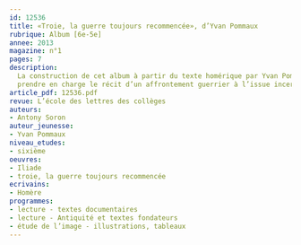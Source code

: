 ```yaml
---
id: 12536
title: «Troie, la guerre toujours recommencée», d’Yvan Pommaux
rubrique: Album [6e-5e]
annee: 2013
magazine: n°1
pages: 7
description: 
  La construction de cet album à partir du texte homérique par Yvan Pommaux apparaît particulièrement remarquable. Sa première idée-force, c’est de donner la parole à un père qui va
  prendre en charge le récit d’un affrontement guerrier à l’issue incertaine. Ce père qui raconte à ses enfants cette histoire légendaire peut être considéré comme un nouvel aède...
article_pdf: 12536.pdf
revue: L’école des lettres des collèges
auteurs:
- Antony Soron
auteur_jeunesse:
- Yvan Pommaux
niveau_etudes:
- sixième
oeuvres:
- Iliade
- troie, la guerre toujours recommencée
ecrivains:
- Homère
programmes:
- lecture - textes documentaires
- lecture - Antiquité et textes fondateurs
- étude de l’image - illustrations, tableaux
---
```

